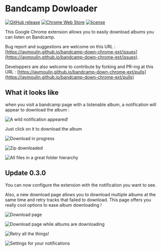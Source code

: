 Bandcamp Dowloader
==
[![GitHub release](https://img.shields.io/github/release/jaymoulin/bandcamp-down-chrome-ext.svg)](https://jaymoulin.github.io/bandcamp-down-chrome-ext/releases)
[![Chrome Web Store](https://img.shields.io/chrome-web-store/v/nmoobgpmablfmgchfjnhkbloaobiogeh.svg)](https://chrome.google.com/webstore/detail/bandcamp-downloader/nmoobgpmablfmgchfjnhkbloaobiogeh)
[![license](https://img.shields.io/github/license/jaymoulin/bandcamp-down-chrome-ext.svg)]()

This Google Chrome extension allows you to easily download albums you can listen on Bandcamp.

Bug report and suggestions are welcome on this URL : [https://jaymoulin.github.io/bandcamp-down-chrome-ext/issues](https://jaymoulin.github.io/bandcamp-down-chrome-ext/issues).

Developpers are also welcome to contribute by forking and PR-ing at this URL : [https://jaymoulin.github.io/bandcamp-down-chrome-ext/pulls](https://jaymoulin.github.io/bandcamp-down-chrome-ext/pulls)

## What it looks like

when you visit a bandcamp page with a listenable album, a notification will appear to download the album :

![A wild notification appeared!](https://jaymoulin.github.io/bandcamp-down-chrome-ext/notif-1.png "A wild notification appeared!")

Just click on it to download the album

![Download in progress](https://jaymoulin.github.io/bandcamp-down-chrome-ext/notif-2.png "Download in progress")

![Zip downloaded](https://jaymoulin.github.io/bandcamp-down-chrome-ext/zip.png "Zip downloaded")

![All files in a great folder hierarchy](https://jaymoulin.github.io/bandcamp-down-chrome-ext/folder.png "All files in a great folder hierarchy")

## Update 0.3.0

You can now configure the extension with the notification you want to see.

Also, a new download page allows you to download multiple albums at the same time and retry tracks that failed to download.
This page offers you really cool options to ease album downloading ! 
 
 ![Download page](https://jaymoulin.github.io/bandcamp-down-chrome-ext/downloadPage.png "Download page")
 
 ![Download page while albums are downloading](https://jaymoulin.github.io/bandcamp-down-chrome-ext/downloadPageProgress.png "Download page while albums are downloading")
 
 ![Retry all the things!](https://jaymoulin.github.io/bandcamp-down-chrome-ext/retryAll.png "Retry all the things!")
 
 ![Settings for your notifications](https://jaymoulin.github.io/bandcamp-down-chrome-ext/settings.png "Settings for your notifications")
 